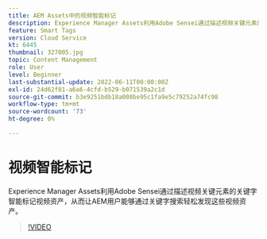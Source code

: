 ```yaml
---
title: AEM Assets中的视频智能标记
description: Experience Manager Assets利用Adobe Sensei通过描述视频关键元素的关键字智能标记视频资产，从而让AEM用户能够通过关键字搜索轻松发现这些视频资产。
feature: Smart Tags
version: Cloud Service
kt: 6445
thumbnail: 327005.jpg
topic: Content Management
role: User
level: Beginner
last-substantial-update: 2022-06-11T00:00:00Z
exl-id: 24d62f81-a6a6-4cfd-b529-b071539a2c1d
source-git-commit: b3e9251bdb18a008be95c1fa9e5c79252a74fc98
workflow-type: tm+mt
source-wordcount: '73'
ht-degree: 0%

---
```


# 视频智能标记

Experience Manager Assets利用Adobe Sensei通过描述视频关键元素的关键字智能标记视频资产，从而让AEM用户能够通过关键字搜索轻松发现这些视频资产。

>[!VIDEO](https://video.tv.adobe.com/v/327005?quality=12&learn=on)
